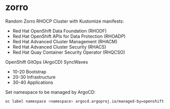# zorro


Random Zorro RHOCP Cluster with Kustomize manifests:

 - Red Hat OpenShift Data Foundation (RHODF)
 - Red Hat OpenShift APIs for Data Protection (RHOADP)
 - Red Hat Advanced Cluster Management (RHACM) 
 - Red Hat Advanced Cluster Security (RHACS)
 - Red Hat Quay Container Security Operator (RHQCSO)


OpenShift GitOps (ArgoCD) SyncWaves

- 10-20 Bootstrap
- 20-30 Infrastructure
- 30-40 Applications


Set namespace to be managed by ArgoCD:

```bash
oc label namespace <namespace> argocd.argoproj.io/managed-by=openshift-gitops
```
